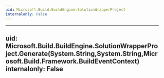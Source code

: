 ```yaml
---
uid: Microsoft.Build.BuildEngine.SolutionWrapperProject
internalonly: False
---
```


---
uid: Microsoft.Build.BuildEngine.SolutionWrapperProject.Generate(System.String,System.String,Microsoft.Build.Framework.BuildEventContext)
internalonly: False
---
